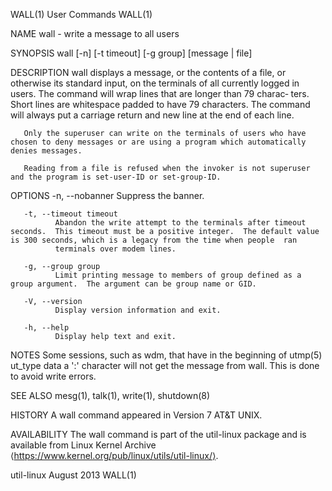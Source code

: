 WALL(1)                                                                                         User Commands                                                                                         WALL(1)

NAME
       wall - write a message to all users

SYNOPSIS
       wall [-n] [-t timeout] [-g group] [message | file]

DESCRIPTION
       wall  displays  a message, or the contents of a file, or otherwise its standard input, on the terminals of all currently logged in users.  The command will wrap lines that are longer than 79 charac‐
       ters.  Short lines are whitespace padded to have 79 characters.  The command will always put a carriage return and new line at the end of each line.

       Only the superuser can write on the terminals of users who have chosen to deny messages or are using a program which automatically denies messages.

       Reading from a file is refused when the invoker is not superuser and the program is set-user-ID or set-group-ID.

OPTIONS
       -n, --nobanner
              Suppress the banner.

       -t, --timeout timeout
              Abandon the write attempt to the terminals after timeout seconds.  This timeout must be a positive integer.  The default value is 300 seconds, which is a legacy from the time when people  ran
              terminals over modem lines.

       -g, --group group
              Limit printing message to members of group defined as a group argument.  The argument can be group name or GID.

       -V, --version
              Display version information and exit.

       -h, --help
              Display help text and exit.

NOTES
       Some sessions, such as wdm, that have in the beginning of utmp(5) ut_type data a ':' character will not get the message from wall.  This is done to avoid write errors.

SEE ALSO
       mesg(1), talk(1), write(1), shutdown(8)

HISTORY
       A wall command appeared in Version 7 AT&T UNIX.

AVAILABILITY
       The wall command is part of the util-linux package and is available from Linux Kernel Archive ⟨https://www.kernel.org/pub/linux/utils/util-linux/⟩.

util-linux                                                                                       August 2013                                                                                          WALL(1)

